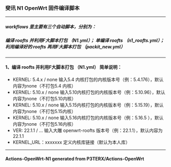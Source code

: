 ### 斐讯 N1 OpenWrt 固件编译脚本
------------------------------------------------------------------
##### workflows 里主要有三个自动脚本，分别为：
##### 编译 roofts 并利用F大脚本打包 （N1.yml）； 单编译 roofts （n1_roofts.yml）； 利用编译好的 roofts 再用F大脚本打包 （packit_new.yml）
------------------------------------------------------------------
#### 1、编译 roofts 并利用F大脚本打包 （N1.yml） 简单说明：
- KERNEL: 5.4.x  / none    输入5.4 内核打包的内核版本号（例：5.4.176），默认内容为none（不打包5.4 内核）
- KERNEL: 5.10.x / none    输入5.10内核打包的内核版本号（例：5.10.96），默认内容为none（不打包5.10内核）
- KERNEL: 5.10.x / none    输入5.15内核打包的内核版本号（例：5.15.19），默认内容为none（不打包5.15内核）
- KERNEL: 5.10.x / none    输入5.16内核打包的内核版本号（例：5.16.5 ），默认内容为none（不打包5.16内核）
- VER:    22.1.1 / ...     输入大雕 openwrt-roofts 版本号（例：22.1.1），默认内容为22.1.1
- KERNEL_URL：xxxxxxx      定义内核库链接（默认为本人库）
------------------------------------------------------------------
#### Actions-OpenWrt-N1 generated from P3TERX/Actions-OpenWrt
